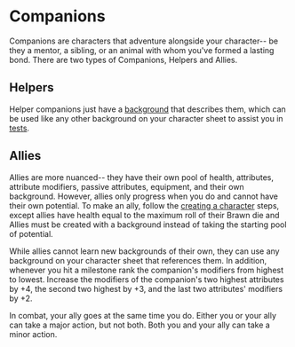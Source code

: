 # Companions

Companions are characters that adventure alongside your character-- be they a mentor, a sibling, or an animal with whom you've formed a lasting bond. There are two types of Companions, Helpers and Allies.

## Helpers

Helper companions just have a [background](../character/skills.md) that describes them, which can be used like any other background on your character sheet to assist you in [tests](../gameplay/tests.md).

## Allies

Allies are more nuanced-- they have their own pool of health, attributes, attribute modifiers, passive attributes, equipment, and their own background. However, allies only progress when you do and cannot have their own potential. To make an ally, follow the [creating a character](../getting_started/creation,md) steps, except allies have health equal to the maximum roll of their Brawn die and Allies must be created with a background instead of taking the starting pool of potential.

While allies cannot learn new backgrounds of their own, they can use any background on your character sheet that references them. In addition, whenever you hit a  milestone rank the companion's modifiers from highest to lowest. Increase the modifiers of the companion's two highest attributes by +4, the second two highest by +3, and the last two attributes' modifiers by +2.

In combat, your ally goes at the same time you do. Either you or your ally can take a major action, but not both. Both you and your ally can take a minor action.
